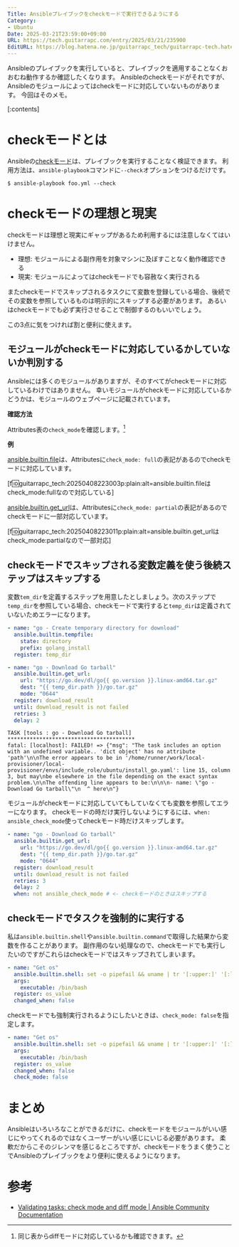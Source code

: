 ```yaml
---
Title: Ansibleプレイブックをcheckモードで実行できるようにする
Category:
- Ubuntu
Date: 2025-03-21T23:59:00+09:00
URL: https://tech.guitarrapc.com/entry/2025/03/21/235900
EditURL: https://blog.hatena.ne.jp/guitarrapc_tech/guitarrapc-tech.hatenablog.com/atom/entry/6802418398339652746
---
```


Ansibleのプレイブックを実行していると、プレイブックを適用することなくおおむね動作するか確認したくなります。
Ansibleのcheckモードがそれですが、Ansibleのモジュールによってはcheckモードに対応していないものがあります。
今回はそのメモ。

[:contents]

# checkモードとは

Ansibleの[checkモード](https://docs.ansible.com/ansible/latest/playbook_guide/playbooks_checkモード.html)は、プレイブックを実行することなく検証できます。
利用方法は、`ansible-playbook`コマンドに`--check`オプションをつけるだけです。

```
$ ansible-playbook foo.yml --check
```

# checkモードの理想と現実

checkモードは理想と現実にギャップがあるため利用するには注意しなくてはいけません。

* 理想: モジュールによる副作用を対象マシンに及ぼすことなく動作確認できる
* 現実: モジュールによってはcheckモードでも容赦なく実行される

またcheckモードでスキップされるタスクにて変数を登録している場合、後続でその変数を参照しているものは明示的にスキップする必要があります。
あるいはcheckモードでも必ず実行させることで制御するのもいいでしょう。

この3点に気をつければ割と便利に使えます。

## モジュールがcheckモードに対応しているかしていないか判別する

Ansibleには多くのモジュールがありますが、そのすべてがcheckモードに対応しているわけではありません。
幸いモジュールがcheckモードに対応しているかどうかは、モジュールのウェブページに記載されています。

**確認方法**

Attributes表の`check_mode`を確認します。[^1]

**例**

[ansible.builtin.file](https://docs.ansible.com/ansible/latest/collections/ansible/builtin/file_module.html)は、Attributesに`check_mode: full`の表記があるのでcheckモードに対応しています。

[f:id:guitarrapc_tech:20250408223003p:plain:alt=ansible.builtin.fileはcheck_mode:fullなので対応している]

[ansible.builtin.get_url](https://docs.ansible.com/ansible/latest/collections/ansible/builtin/get_url_module.html)は、Attributesに`check_mode: partial`の表記があるのでcheckモードに一部対応しています。

[f:id:guitarrapc_tech:20250408223011p:plain:alt=ansible.builtin.get_urlはcheck_mode:partialなので一部対応]

## checkモードでスキップされる変数定義を使う後続ステップはスキップする

変数`tem_dir`を定義するステップを用意したとしましょう。次のステップで`temp_dir`を参照している場合、checkモードで実行すると`temp_dir`は定義されていないためエラーになります。

```yaml
- name: "go - Create temporary directory for download"
  ansible.builtin.tempfile:
    state: directory
    prefix: golang_install
  register: temp_dir

- name: "go - Download Go tarball"
  ansible.builtin.get_url:
    url: "https://go.dev/dl/go{{ go.version }}.linux-amd64.tar.gz"
    dest: "{{ temp_dir.path }}/go.tar.gz"
    mode: "0644"
  register: download_result
  until: download_result is not failed
  retries: 3
  delay: 2
```

```
TASK [tools : go - Download Go tarball] ****************************************
fatal: [localhost]: FAILED! => {"msg": "The task includes an option with an undefined variable.. 'dict object' has no attribute 'path'\n\nThe error appears to be in '/home/runner/work/local-provisioner/local-provisioner/envs/include_role/ubuntu/install_go.yaml': line 15, column 3, but may\nbe elsewhere in the file depending on the exact syntax problem.\n\nThe offending line appears to be:\n\n\n- name: \"go - Download Go tarball\"\n  ^ here\n"}
```

モジュールがcheckモードに対応していてもしていなくても変数を参照してエラーになります。
checkモードの時だけ実行しないようにするには、`when: ansible_check_mode`使ってcheckモード時だけスキップします。

```yaml
- name: "go - Download Go tarball"
  ansible.builtin.get_url:
    url: "https://go.dev/dl/go{{ go.version }}.linux-amd64.tar.gz"
    dest: "{{ temp_dir.path }}/go.tar.gz"
    mode: "0644"
  register: download_result
  until: download_result is not failed
  retries: 3
  delay: 2
  when: not ansible_check_mode # <- checkモードのときはスキップする
```

## checkモードでタスクを強制的に実行する

私は`ansible.builtin.shell`や`ansible.builtin.command`で取得した結果から変数を作ることがあります。
副作用のない処理なので、checkモードでも実行したいのですがこれらはcheckモードではスキップされてしまいます。

```yaml
- name: "Get os"
  ansible.builtin.shell: set -o pipefail && uname | tr '[:upper:]' '[:lower:]'
  args:
    executable: /bin/bash
  register: os_value
  changed_when: false
```

checkモードでも強制実行されるようにしたいときは、`check_mode: false`を指定します。

```yaml
- name: "Get os"
  ansible.builtin.shell: set -o pipefail && uname | tr '[:upper:]' '[:lower:]'
  args:
    executable: /bin/bash
  register: os_value
  changed_when: false
  check_mode: false
```

# まとめ

Ansibleはいろいろなことができるだけに、checkモードをモジュールがいい感じにやってくれるのではなくユーザーがいい感じにいじる必要があります。
柔軟だからこそのジレンマを感じるところですが、checkモードをうまく使うことでAnsibleのプレイブックをより便利に使えるようになります。

# 参考

* [Validating tasks: check mode and diff mode | Ansible Community Documentation](https://docs.ansible.com/ansible/latest/playbook_guide/playbooks_checkmode.html)

[^1]: 同じ表からdiffモードに対応しているかも確認できます。
